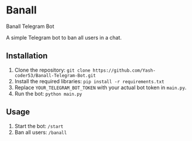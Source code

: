 # Banall
Banall Telegram Bot

A simple Telegram bot to ban all users in a chat.

## Installation
1. Clone the repository: `git clone https://github.com/Yash-coder53/Banall-Telegram-Bot.git`
2. Install the required libraries: `pip install -r requirements.txt`
3. Replace `YOUR_TELEGRAM_BOT_TOKEN` with your actual bot token in `main.py`.
4. Run the bot: `python main.py`

## Usage
1. Start the bot: `/start`
2. Ban all users: `/banall`
